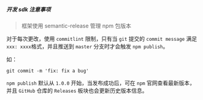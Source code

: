 ##### 开发 sdk 注意事项

> 框架使用 semantic-release 管理 npm 包版本

对于每次更改，使用 `commitlint` 限制，只有当 `git` 提交的 `commit message` 满足`xxx: xxxx`格式，并且推送到 `master` 分支时才会触发 `npm publish`。

如：

```shell
git commit -m 'fix: fix a bug'
```

`npm publish` 默认从 `1.0.0` 开始，当发布成功后，可在 `npm` 官网查看最新版本，并且 `GitHub` 仓库的 `Releases` 板块也会更新历史版本信息。